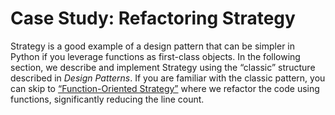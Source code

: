 # Case Study: Refactoring Strategy

Strategy is a good example of a design pattern that can be simpler in Python if you leverage functions as first-class objects. In the following section, we describe and implement Strategy using the “classic” structure described in _Design Patterns_. If you are familiar with the classic pattern, you can skip to [“Function-Oriented Strategy”](#pythonic_strategy) where we refactor the code using functions, significantly reducing the line count.
